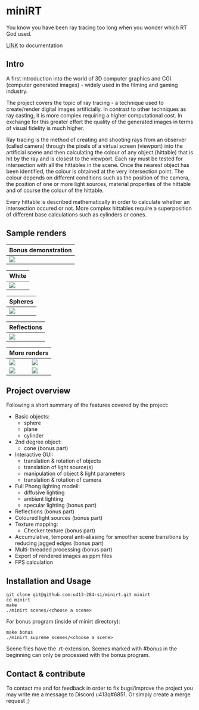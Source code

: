 # miniRT
You know you have been ray tracing too long when you wonder which RT God used.

[LINK](https://u413-284-si.github.io/miniRT) to documentation

## Intro
A first introduction into the world of 3D computer graphics and CGI (computer generated images) - widely used in the filming and gaming industry.

The project covers the topic of ray tracing - a technique used to create/render digital images artificially. In contrast to other techniques as ray casting, it is more complex requiring a higher computational cost. In exchange for this greater effort the quality of the generated images in terms of visual fidelity is much higher. 

Ray tracing is the method of creating and shooting rays from an observer (called camera) through the pixels of a virtual screen (viewport) into the artificial scene and then calculating the colour of any object (hittable) that is hit by the ray and is closest to the viewport. Each ray must be tested for intersection with all the hittables in the scene. Once the nearest object has been identified, the colour is obtained at the very intersection point. The colour depends on different conditions such as the position of the camera, the position of one or more light sources, material properties of the hittable and of course the colour of the hittable.

Every hittable is described mathematically in order to calculate whether an intersection occured or not. More complex hittables require a superposition of different base calculations such as cylinders or cones.

## Sample renders
<table align=center>
	<thead>
		<tr>
			<th colspan=2>Bonus demonstration</th>
		</tr>
	</thead>
  <tbody>
      <tr>
        <td><image src="renders/bonus.png"></image></td>
      </tr>
  </tbody>
</table>

<table align=center>
	<thead>
		<tr>
			<th colspan=2>White</th>
		</tr>
	</thead>
  <tbody>
      <tr>
        <td><image src="renders/white.png"></image></td>
      </tr>
  </tbody>
</table>

<table align=center>
	<thead>
		<tr>
			<th colspan=2>Spheres</th>
		</tr>
	</thead>
  <tbody>
      <tr>
        <td><image src="renders/spheres.png"></image></td>
      </tr>
  </tbody>
</table>

<table align=center>
	<thead>
		<tr>
			<th colspan=2>Reflections</th>
		</tr>
	</thead>
  <tbody>
      <tr>
        <td><image src="renders/reflection.png"></image></td>
      </tr>
  </tbody>
</table>

<table align=center>
	<thead>
		<tr>
			<th colspan=2>More renders</th>
		</tr>
	</thead>
  <tbody>
      <tr>
	<td><image src="renders/complex.png"></image></td>
        <td><image src="renders/shadows.png"></image></td>
      </tr>
      <tr>
	<td><image src="renders/pokeball.png"></image></td>
        <td><image src="renders/snowman.png"></image></td>
      </tr>
  </tbody>
</table>

## Project overview

Following a short summary of the features covered by the project:

- Basic objects:
  - sphere
  - plane
  - cylinder
- 2nd degree object:
  - cone (bonus part)
- Interactive GUI:
  - translation & rotation of objects
  - translation of light source(s)
  - manipulation of object & light parameters
  - translation & rotation of camera
- Full Phong lighting modell:
  - diffusive lighting
  - ambient lighting
  - specular lighting (bonus part)
- Reflections (bonus part)
- Coloured light sources (bonus part)
- Texture mapping: 
  - Checker texture (bonus part)
- Accumulative, temporal anti-aliasing for smoother scene transitions by reducing jagged edges (bonus part)
- Multi-threaded processing (bonus part)
- Export of rendered images as ppm files
- FPS calculation

## Installation and Usage

```
git clone git@github.com:u413-284-si/minirt.git minirt
cd minirt
make
./minirt scenes/<choose a scene>
```

For bonus program (inside of minirt directory):

```
make bonus
./minirt_supreme scenes/<choose a scene>
```
Scene files have the .rt-extension. Scenes marked with *#bonus* in the beginning can only be processed with the bonus program.

## Contact & contribute

To contact me and for feedback in order to fix bugs/improve the project you may write me a message to Discord u413q#6851. Or simply create a merge request ;)

